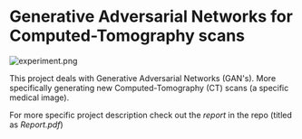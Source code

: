 # Generative Adversarial Networks for Computed-Tomography scans

![experiment.png](/home/christopher/Documents/github/Generative-adversarial-networks-for-Computed-Tomography-scans/experiment.png)	



This project deals with Generative Adversarial Networks (GAN's). More specifically generating new Computed-Tomography (CT) scans (a specific medical image). 

For more specific project description check out the *report* in the repo (titled as *Report.pdf*) 

